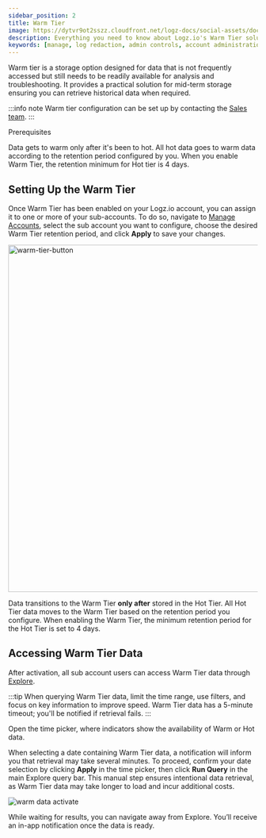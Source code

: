 ```yaml
---
sidebar_position: 2
title: Warm Tier
image: https://dytvr9ot2sszz.cloudfront.net/logz-docs/social-assets/docs-social.jpg
description: Everything you need to know about Logz.io's Warm Tier solution
keywords: [manage, log redaction, admin controls, account administration, access control, warm, warm tier, warm logs, archive]
---
```


Warm tier is a storage option designed for data that is not frequently accessed but still needs to be readily available for analysis and troubleshooting. It provides a practical solution for mid-term storage ensuring you can retrieve historical data when required.

:::info note
Warm tier configuration can be set up by contacting the [Sales team](https://logz.io/contact-us/).
:::

Prerequisites

Data gets to warm only after it's been to hot. All hot data goes to warm data according to the retention period configured by you. When you enable Warm Tier, the retention minimum for Hot tier is 4 days.

## Setting Up the Warm Tier

Once Warm Tier has been enabled on your Logz.io account, you can assign it to one or more of your sub-accounts. To do so, navigate to [Manage Accounts](https://app.logz.io/#/dashboard/settings/manage-accounts), select the sub account you want to configure, choose the desired Warm Tier retention period, and click **Apply** to save your changes.

<img src="https://dytvr9ot2sszz.cloudfront.net/logz-docs/data-tiers/warm-tier-configuration-nov29.png" alt="warm-tier-button" width="700"/>

Data transitions to the Warm Tier **only after** stored in the Hot Tier. All Hot Tier data moves to the Warm Tier based on the retention period you configure. When enabling the Warm Tier, the minimum retention period for the Hot Tier is set to 4 days.


## Accessing Warm Tier Data

After activation, all sub account users can access Warm Tier data through [Explore](https://app.logz.io/#/dashboard/explore).

:::tip
When querying Warm Tier data, limit the time range, use filters, and focus on key information to improve speed. Warm Tier data has a 5-minute timeout; you'll be notified if retrieval fails.
:::

Open the time picker, where indicators show the availability of Warm or Hot data. 

When selecting a date containing Warm Tier data, a notification will inform you that retrieval may take several minutes. To proceed, confirm your date selection by clicking **Apply** in the time picker, then click **Run Query** in the main Explore query bar. This manual step ensures intentional data retrieval, as Warm Tier data may take longer to load and incur additional costs.


![warm data activate](https://dytvr9ot2sszz.cloudfront.net/logz-docs/data-tiers/both-times-warm-data.png)

While waiting for results, you can navigate away from Explore. You’ll receive an in-app notification once the data is ready.
